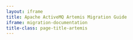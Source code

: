 ```yaml
---
layout: iframe
title: Apache ActiveMQ Artemis Migration Guide
iframe: migration-documentation
title-class: page-title-artemis
---
```


